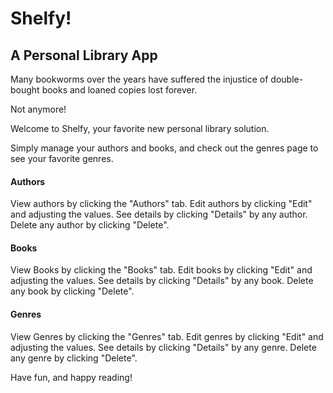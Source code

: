 # Shelfy!
## A Personal Library App

Many bookworms over the years have suffered the injustice of double-bought books and loaned copies lost forever.

Not anymore!

Welcome to Shelfy, your favorite new personal library solution.

Simply manage your authors and books, and check out the genres page to see your favorite genres.

#### Authors
View authors by clicking the "Authors" tab.
Edit authors by clicking "Edit" and adjusting the values.
See details by clicking "Details" by any author.
Delete any author by clicking "Delete".

#### Books

View Books by clicking the "Books" tab.
Edit books by clicking "Edit" and adjusting the values.
See details by clicking "Details" by any book.
Delete any book by clicking "Delete".

#### Genres

View Genres by clicking the "Genres" tab.
Edit genres by clicking "Edit" and adjusting the values.
See details by clicking "Details" by any genre.
Delete any genre by clicking "Delete".

Have fun, and happy reading!
